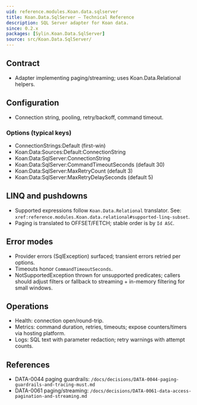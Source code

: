 ```yaml
---
uid: reference.modules.Koan.data.sqlserver
title: Koan.Data.SqlServer — Technical Reference
description: SQL Server adapter for Koan data.
since: 0.2.x
packages: [Sylin.Koan.Data.SqlServer]
source: src/Koan.Data.SqlServer/
---
```


## Contract
- Adapter implementing paging/streaming; uses Koan.Data.Relational helpers.

## Configuration
- Connection string, pooling, retry/backoff, command timeout.

### Options (typical keys)
- ConnectionStrings:Default (first-win)
- Koan:Data:Sources:Default:ConnectionString
- Koan:Data:SqlServer:ConnectionString
- Koan:Data:SqlServer:CommandTimeoutSeconds (default 30)
- Koan:Data:SqlServer:MaxRetryCount (default 3)
- Koan:Data:SqlServer:MaxRetryDelaySeconds (default 5)

## LINQ and pushdowns
- Supported expressions follow `Koan.Data.Relational` translator. See: `xref:reference.modules.Koan.data.relational#supported-linq-subset`.
- Paging is translated to OFFSET/FETCH; stable order is by `Id ASC`.

## Error modes
- Provider errors (SqlException) surfaced; transient errors retried per options.
- Timeouts honor `CommandTimeoutSeconds`.
- NotSupportedException thrown for unsupported predicates; callers should adjust filters or fallback to streaming + in-memory filtering for small windows.

## Operations
- Health: connection open/round-trip.
- Metrics: command duration, retries, timeouts; expose counters/timers via hosting platform.
- Logs: SQL text with parameter redaction; retry warnings with attempt counts.

## References
- DATA-0044 paging guardrails: `/docs/decisions/DATA-0044-paging-guardrails-and-tracing-must.md`
- DATA-0061 paging/streaming: `/docs/decisions/DATA-0061-data-access-pagination-and-streaming.md`
